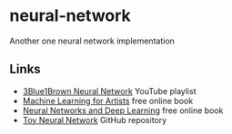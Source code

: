 # neural-network
Another one neural network implementation

## Links
- [3Blue1Brown Neural Network](https://www.youtube.com/playlist?list=PLZHQObOWTQDNU6R1_67000Dx_ZCJB-3pi) YouTube playlist
- [Machine Learning for Artists](http://ml4a.github.io) free online book
- [Neural Networks and Deep Learning](http://neuralnetworksanddeeplearning.com) free online book
- [Toy Neural Network](https://github.com/CodingTrain/Toy-Neural-Network-JS) GitHub repository

